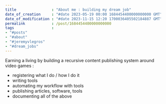 ```yaml
---
title                : "About me : building my dream job"
date_of_creation     : "#date 2023-05-19 00:00 1684454400000000000 GMT"
date_of_modification : "#date 2023-11-15 12:20 1700036405502184887 GMT"
permalink            : /post/1684454400000000000
tags                 : 
- "#posts"
- "#about"
- "#jeremyvlegros"
- "#dream_jobs"
---
```


Earning a living by building a recursive content publishing system around video games :

- registering what I do / how I do it
- writing tools
- automating my workflow with tools  
- publishing articles, software, tools
- documenting all of the above
